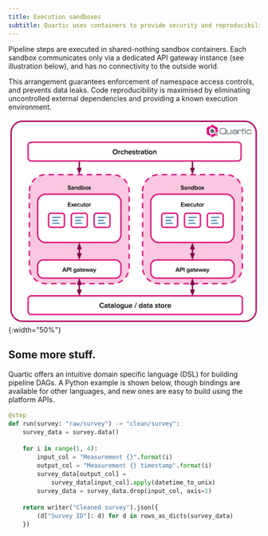```yaml
---
title: Execution sandboxes
subtitle: Quartic uses containers to provide security and reproducibility guarantees.
---
```


Pipeline steps are executed in shared-nothing sandbox containers.  Each sandbox communicates only via a dedicated API
gateway instance (see illustration below), and has no connectivity to the outside world.

This arrangement guarantees enforcement of namespace access controls, and prevents data leaks.  Code reproducibility is
maximised by eliminating uncontrolled external dependencies and providing a known execution environment.

![Execution sandboxes](assets/img/execution-sandboxes.png){:width="50%"}

## Some more stuff.

Quartic offers an intuitive domain specific language (DSL) for building pipeline DAGs.   A Python example is shown
below, though bindings are available for other languages, and new ones are easy to build using the platform APIs.

```py
@step
def run(survey: "raw/survey") -> "clean/survey":
    survey_data = survey.data()

    for i in range(1, 4):
        input_col = "Measurement {}".format(i)
        output_col = "Measurement {} timestamp".format(i)
        survey_data[output_col] =
            survey_data[input_col].apply(datetime_to_unix)
        survey_data = survey_data.drop(input_col, axis=1)

    return writer("Cleaned survey").json({
        (d["Survey ID"]: d) for d in rows_as_dicts(survey_data)
    })
```